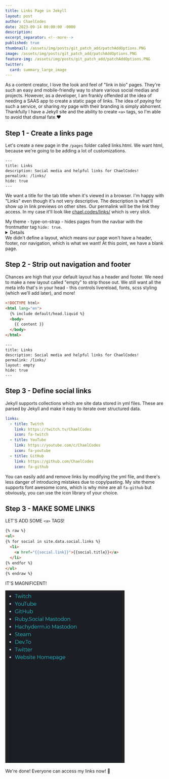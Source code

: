 ```yaml
---
title: Links Page in Jekyll
layout: post
author: ChaelCodes
date: 2023-09-14 00:00:00 -0000
description: 
excerpt_separator: <!--more-->
published: true
thumbnail: /assets/img/posts/git_patch_add/patchAddOptions.PNG
image: /assets/img/posts/git_patch_add/patchAddOptions.PNG
feature-img: /assets/img/posts/git_patch_add/patchAddOptions.PNG
twitter:
  card: summary_large_image
---
```

As a content creator, I love the look and feel of "link in bio" pages.
They're such an easy and mobile-friendly way to share various social medias and projects.
However, as a developer, I am frankly offended at the idea of needing a SAAS app to create a static page of links.
The idea of _paying_ for such a service, or sharing *my* page with their branding is simply abhorrent.
Thankfully I have a Jekyll site and the ability to create `<a>` tags, so I'm able to avoid that dismal fate.❤️
<!--more-->

## Step 1 - Create a links page
Let's create a new page in the `/pages` folder called links.html. We want html, because we're going to be adding a lot of customizations.
```frontmatter
---
title: Links
description: Social media and helpful links for ChaelCodes!
permalink: /links/
hide: true
---
```
We want a title for the tab title when it's viewed in a browser. I'm happy with "Links" even though it's not very descriptive.
The description is what'll show up in link previews on other sites.
Our permalink will be the link they access. In my case it'll look like [chael.codes/links/](https://www.chael.codes/links) which is very slick.
<summary>My theme - type-on-strap - hides pages from the navbar with the frontmatter tag <code>hide: true</code>.</summary>
<details>
Inside the navbar there's <a href="https://github.com/sylhare/Type-on-Strap/blob/ed32cecbf56d58810f1d3883290b9ac091d78cb8/_includes/default/navbar.liquid#L25-L36">some custom code</a> to hide certain site pages.

For Minima, this functionality is missing, and it'd need to be added to the <a href="https://github.com/jekyll/minima/blob/master/_includes/header.html">header</a>.
Check your theme to understand if there are built in options for hiding pages from the navigation.
</details>
We didn't define a layout, which means our page won't have a header, footer, nor navigation, which is what we want!
At this point, we have a blank page.

## Step 2 - Strip out navigation and footer

Chances are high that your default layout has a header and footer. We need to make a new layout called "empty" to strip those out. We still want all the meta info that's in your head - this controls livereload, fonts, scss styling (which we'll add later), and more!

```html
<!DOCTYPE html>
<html lang="en">
  {% include default/head.liquid %}
  <body>
    {{ content }}
  </body>
</html>
```

```frontmatter
---
title: Links
description: Social media and helpful links for ChaelCodes!
permalink: /links/
layout: empty
hide: true
---
```

## Step 3 - Define social links
Jekyll supports collections which are site data stored in yml files. These are parsed by Jekyll and make it easy to iterate over structured data.

```yml
links:
  - title: Twitch
    link: https://twitch.tv/ChaelCodes
    icon: fa-twitch
  - title: YouTube
    link: https://youtube.com/c/ChaelCodes
    icon: fa-youtube
  - title: GitHub
    link: https://github.com/ChaelCodes
    icon: fa-github
```
You can easily add and remove links by modifying the yml file, and there's less danger of introducing mistakes due to copy/pasting.
My site theme supports font awesome icons, which is why mine are all `fa-github` but obviously, you can use the icon library of your choice.

## Step 3 - MAKE SOME LINKS
LET'S ADD SOME `<a>` TAGS!
```html
{% raw %}
<ul>
{% for social in site.data.social.links %}
  <li>
    <a href="{{social.link}}">{{social.title}}</a>
  </li>
{% endfor %}
</ul>
{% endraw %}
```

IT'S MAGNIFICENT!

<img src="/assets/img/posts/links-page/newlinkspage.PNG" alt="Perfectly legible list of bullet-pointed links that your screenreader would love." />

We're done! Everyone can access my links now! 🙌
